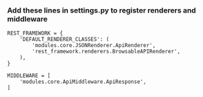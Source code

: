 
### Add these lines in settings.py to register renderers and middleware

```
REST_FRAMEWORK = {
    'DEFAULT_RENDERER_CLASSES': (
        'modules.core.JSONRenderer.ApiRenderer',
        'rest_framework.renderers.BrowsableAPIRenderer',
    ),
}
```

```
MIDDLEWARE = [
    'modules.core.ApiMiddleware.ApiResponse',
]
```